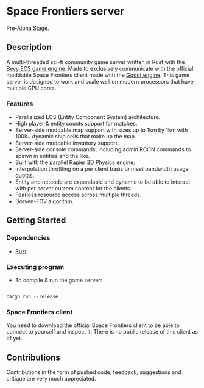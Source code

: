 
# Space Frontiers server

  

Pre-Alpha Stage.

  

## Description

  

A multi-threaded sci-fi community game server written in Rust with the [Bevy ECS game engine](https://bevyengine.org/). Made to exclusively communicate with the official moddable Space Frontiers client made with the [Godot engine](https://godotengine.org/).
This game server is designed to work and scale well on modern processors that have multiple CPU cores.
  
### Features
* Parallelized ECS (Entity Component System) architecture.
* High player & entity counts support for matches.
* Server-side moddable map support with sizes up to 1km by 1km with 100k+ dynamic ship cells that make up the map.
* Server-side moddable inventory support.
* Server-side console commands, including admin RCON commands to spawn in entities and the like.
* Built with the parallel [Rapier 3D Physics engine](https://rapier.rs/).
* Interpolation throttling on a per client basis to meet bandwidth usage quotas.
* Entity and netcode are expandable and dynamic to be able to interact with per server custom content for the clients.
* Fearless resource access across multiple threads.
* Doryen-FOV algorithm.

## Getting Started

  

### Dependencies

  

* [Rust](https://www.rust-lang.org/)

  

  

### Executing program

  

* To compile & run the game server:

```

cargo run --release

```

### Space Frontiers client
You need to download the official Space Frontiers client to be able to connect to yourself and inspect it. There is no public release of this client as of yet.


## Contributions
Contributions in the form of pushed code, feedback, suggestions and critique are very much appreciated.
